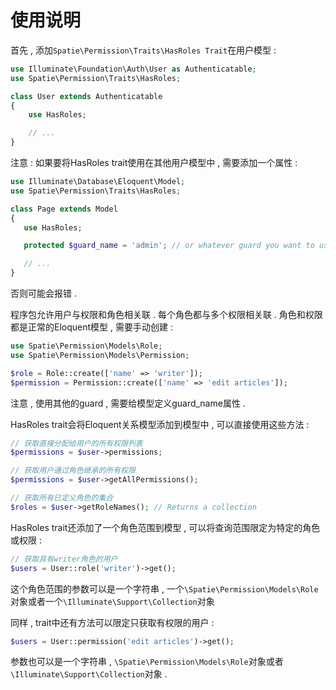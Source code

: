 # 使用说明

首先 , 添加`Spatie\Permission\Traits\HasRoles Trait`在用户模型 :

```php
use Illuminate\Foundation\Auth\User as Authenticatable;
use Spatie\Permission\Traits\HasRoles;

class User extends Authenticatable
{
    use HasRoles;

    // ...
}
```

注意 : 如果要将HasRoles trait使用在其他用户模型中 , 需要添加一个属性 :

```php
use Illuminate\Database\Eloquent\Model;
use Spatie\Permission\Traits\HasRoles;

class Page extends Model
{
   use HasRoles;

   protected $guard_name = 'admin'; // or whatever guard you want to use

   // ...
}
```

否则可能会报错 .

程序包允许用户与权限和角色相关联 . 每个角色都与多个权限相关联 . 角色和权限都是正常的Eloquent模型 , 需要手动创建 :

```php
use Spatie\Permission\Models\Role;
use Spatie\Permission\Models\Permission;

$role = Role::create(['name' => 'writer']);
$permission = Permission::create(['name' => 'edit articles']);
```

注意 , 使用其他的guard , 需要给模型定义guard\_name属性 .

HasRoles trait会将Eloquent关系模型添加到模型中 , 可以直接使用这些方法 :

```php
// 获取直接分配给用户的所有权限列表
$permissions = $user->permissions;

// 获取用户通过角色继承的所有权限
$permissions = $user->getAllPermissions();

// 获取所有已定义角色的集合
$roles = $user->getRoleNames(); // Returns a collection
```

HasRoles trait还添加了一个角色范围到模型 , 可以将查询范围限定为特定的角色或权限 :

```php
// 获取具有writer角色的用户
$users = User::role('writer')->get();
```

这个角色范围的参数可以是一个字符串 , 一个`\Spatie\Permission\Models\Role`对象或者一个`\Illuminate\Support\Collection`对象

同样 , trait中还有方法可以限定只获取有权限的用户 :

```php
$users = User::permission('edit articles')->get();
```

参数也可以是一个字符串 , `\Spatie\Permission\Models\Role`对象或者`\Illuminate\Support\Collection`对象 .

